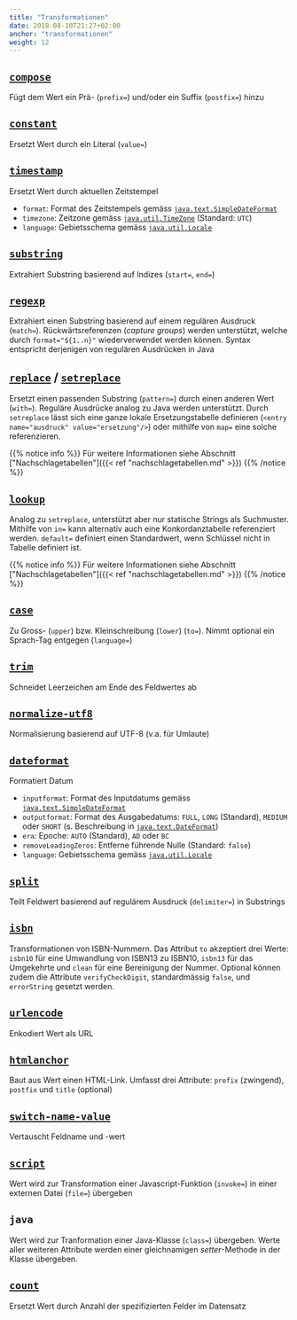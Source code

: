```yaml
---
title: "Transformationen"
date: 2018-08-10T21:27+02:00
anchor: "transformationen"
weight: 12
---
```


## [`compose`](https://github.com/metafacture/metafacture-core/tree/master/metamorph/src/main/java/org/metafacture/metamorph/functions/Compose.java)
Fügt dem Wert ein Prä- (`prefix=`) und/oder ein Suffix (`postfix=`) hinzu

## [`constant`](https://github.com/metafacture/metafacture-core/tree/master/metamorph/src/main/java/org/metafacture/metamorph/functions/Constant.java)
Ersetzt Wert durch ein Literal (`value=`)

## [`timestamp`](https://github.com/metafacture/metafacture-core/tree/master/metamorph/src/main/java/org/metafacture/metamorph/functions/Timestamp.java)
Ersetzt Wert durch aktuellen Zeitstempel

- `format`: Format des Zeitstempels gemäss
  [`java.text.SimpleDateFormat`](https://docs.oracle.com/javase/8/docs/api/java/text/SimpleDateFormat.html)
- `timezone`: Zeitzone gemäss
  [`java.util.TimeZone`](https://docs.oracle.com/javase/8/docs/api/java/util/TimeZone.html)
(Standard: `UTC`)
- `language`: Gebietsschema gemäss
  [`java.util.Locale`](https://docs.oracle.com/javase/8/docs/api/java/util/Locale.html)

## [`substring`](https://github.com/metafacture/metafacture-core/tree/master/metamorph/src/main/java/org/metafacture/metamorph/functions/Substring.java)
Extrahiert Substring basierend auf Indizes (`start=`, `end=`)

## [`regexp`](https://github.com/metafacture/metafacture-core/tree/master/metamorph/src/main/java/org/metafacture/metamorph/functions/Regexp.java)
Extrahiert einen Substring basierend auf einem regulären Ausdruck (`match=`).
Rückwärtsreferenzen (_capture groups_) werden unterstützt, welche durch
`format="${1..n}"` wiederverwendet werden können. Syntax entspricht derjenigen
von regulären Ausdrücken in Java

## [`replace`](https://github.com/metafacture/metafacture-core/tree/master/metamorph/src/main/java/org/metafacture/metamorph/functions/Replace.java) / [`setreplace`](https://github.com/metafacture/metafacture-core/tree/master/metamorph/src/main/java/org/metafacture/metamorph/functions/SetReplace.java)
Ersetzt einen passenden Substring (`pattern=`) durch einen anderen Wert
(`with=`). Reguläre Ausdrücke analog zu Java werden unterstützt. Durch
`setreplace` lässt sich eine ganze lokale Ersetzungstabelle definieren
(`<entry name="ausdruck" value="ersetzung"/>`) oder mithilfe von `map=` eine
solche referenzieren.

{{% notice info %}}
Für weitere Informationen siehe Abschnitt
["Nachschlagetabellen"]({{< ref "nachschlagetabellen.md" >}})
{{% /notice %}}

## [`lookup`](https://github.com/metafacture/metafacture-core/tree/master/metamorph/src/main/java/org/metafacture/metamorph/functions/Lookup.java)
Analog zu `setreplace`, unterstützt aber nur statische Strings als
Suchmuster. Mithilfe von `in=` kann alternativ auch eine Konkordanztabelle
referenziert werden. `default=` definiert einen Standardwert, wenn Schlüssel
nicht in Tabelle definiert ist.

{{% notice info %}}
Für weitere Informationen siehe Abschnitt
["Nachschlagetabellen"]({{< ref "nachschlagetabellen.md" >}})
{{% /notice %}}

## [`case`](https://github.com/metafacture/metafacture-core/tree/master/metamorph/src/main/java/org/metafacture/metamorph/functions/Case.java)
Zu Gross- (`upper`) bzw. Kleinschreibung (`lower`) (`to=`). Nimmt optional ein
Sprach-Tag entgegen (`language=`)

## [`trim`](https://github.com/metafacture/metafacture-core/tree/master/metamorph/src/main/java/org/metafacture/metamorph/functions/Trim.java)
Schneidet Leerzeichen am Ende des Feldwertes ab

## [`normalize-utf8`](https://github.com/metafacture/metafacture-core/tree/master/metamorph/src/main/java/org/metafacture/metamorph/functions/NormalizeUTF8.java)
Normalisierung basierend auf UTF-8 (v.a. für Umlaute)

## [`dateformat`](https://github.com/metafacture/metafacture-core/tree/master/metamorph/src/main/java/org/metafacture/metamorph/functions/DateFormat.java)
Formatiert Datum

- `inputformat`: Format des Inputdatums gemäss
  [`java.text.SimpleDateFormat`](https://docs.oracle.com/javase/8/docs/api/java/text/SimpleDateFormat.html)
- `outputformat`: Format des Ausgabedatums: `FULL`, `LONG` (Standard), `MEDIUM` oder
  `SHORT` (s. Beschreibung in
[`java.text.DateFormat`](https://docs.oracle.com/javase/8/docs/api/java/text/DateFormat.html))
- `era`: Epoche: `AUTO` (Standard), `AD` oder `BC` 
- `removeLeadingZeros`: Entferne führende Nulle (Standard: `false`)
- `language`: Gebietsschema gemäss
  [`java.util.Locale`](https://docs.oracle.com/javase/8/docs/api/java/util/Locale.html)

## [`split`](https://github.com/metafacture/metafacture-core/tree/master/metamorph/src/main/java/org/metafacture/metamorph/functions/Split.java)
Teilt Feldwert basierend auf regulärem Ausdruck (`delimiter=`) in Substrings

## [`isbn`](https://github.com/metafacture/metafacture-core/tree/master/metamorph/src/main/java/org/metafacture/metamorph/functions/ISBN.java)
Transformationen von ISBN-Nummern. Das Attribut `to` akzeptiert drei Werte:
`isbn10` für eine Umwandlung von ISBN13 zu ISBN10, `isbn13` für das Umgekehrte
und `clean` für eine Bereinigung der Nummer. Optional können zudem die
Attribute `verifyCheckDigit`, standardmässig `false`, und `errorString`
gesetzt werden.

## [`urlencode`](https://github.com/metafacture/metafacture-core/tree/master/metamorph/src/main/java/org/metafacture/metamorph/functions/URLEncode.java)
Enkodiert Wert als URL

## [`htmlanchor`](https://github.com/metafacture/metafacture-core/tree/master/metamorph/src/main/java/org/metafacture/metamorph/functions/HtmlAnchor.java)
Baut aus Wert einen HTML-Link. Umfasst drei Attribute: `prefix` (zwingend),
`postfix` und `title` (optional)

## [`switch-name-value`](https://github.com/metafacture/metafacture-core/tree/master/metamorph/src/main/java/org/metafacture/metamorph/functions/SwitchNameValue.java)
Vertauscht Feldname und -wert

## [`script`](https://github.com/metafacture/metafacture-core/tree/master/metamorph/src/main/java/org/metafacture/metamorph/functions/Script.java)
Wert wird zur Transformation einer Javascript-Funktion (`invoke=`) in einer
externen Datei (`file=`) übergeben

## `java`
Wert wird zur Tranformation einer Java-Klasse (`class=`) übergeben. Werte
aller weiteren Attribute werden einer gleichnamigen _setter_-Methode in der
Klasse übergeben.

## [`count`](https://github.com/metafacture/metafacture-core/tree/master/metamorph/src/main/java/org/metafacture/metamorph/functions/Count.java)
Ersetzt Wert durch Anzahl der spezifizierten Felder im Datensatz
